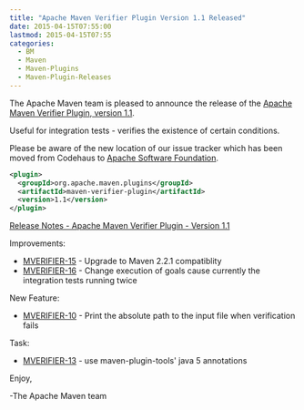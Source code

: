 ```yaml
---
title: "Apache Maven Verifier Plugin Version 1.1 Released"
date: 2015-04-15T07:55:00
lastmod: 2015-04-15T07:55
categories:
  - BM
  - Maven
  - Maven-Plugins
  - Maven-Plugin-Releases
---
```

The Apache Maven team is pleased to announce the release of the 
[Apache Maven Verifier Plugin, version 1.1](http://maven.apache.org/plugins/maven-verifier-plugin).

Useful for integration tests - verifies the existence of certain conditions.

Please be aware of the new location of our issue tracker
which has been moved from Codehaus to [Apache Software Foundation](https://issues.apache.org/jira/browse/MJAVADOC).

```xml
<plugin>
  <groupId>org.apache.maven.plugins</groupId>
  <artifactId>maven-verifier-plugin</artifactId>
  <version>1.1</version>
</plugin>
```

<!-- more -->

[Release Notes - Apache Maven Verifier Plugin - Version 1.1](https://issues.apache.org/jira/secure/ReleaseNote.jspa?projectId=12318120&version=12331744)

Improvements:

 * [MVERIFIER-15](https://issues.apache.org/jira/browse/MVERIFIER-15) - Upgrade to Maven 2.2.1 compatiblity
 * [MVERIFIER-16](https://issues.apache.org/jira/browse/MVERIFIER-16) - Change execution of goals cause currently the integration tests running twice

New Feature:

 * [MVERIFIER-10](https://issues.apache.org/jira/browse/MVERIFIER-10) - Print the absolute path to the input file when verification fails

Task:

 * [MVERIFIER-13](https://issues.apache.org/jira/browse/MVERIFIER-13) - use maven-plugin-tools' java 5 annotations


Enjoy,

-The Apache Maven team
